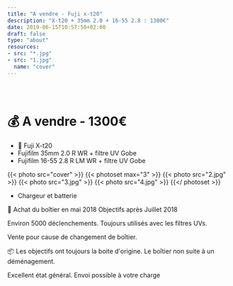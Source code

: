 ```yaml
---
title: "A vendre - Fuji x-t20"
description: "X-t20 + 35mm 2.0 + 16-55 2.8 : 1300€"
date: 2019-06-15T10:57:50+02:00
draft: false
type: "about"
resources:
- src: "*.jpg"
- src: "1.jpg"
  name: "cover"
---
```


<h1 style="margin-top: 80px"> 💰 A vendre - 1300€</h1>

- 📸 Fuji X-t20
- Fujifilm 35mm 2.0 R WR + filtre UV Gobe
- Fujifilm 16-55 2.8 R LM WR + filtre UV Gobe 

{{< photo src="cover" >}}
{{< photoset max="3" >}}
 {{< photo src="2.jpg" >}}
 {{< photo src="3.jpg" >}}
 {{< photo src="4.jpg" >}}
{{</ photoset >}}

+ Chargeur et batterie

📆 Achat du boîtier en mai 2018
Objectifs après Juillet 2018

Environ 5000 déclenchements.
Toujours utilisés avec les filtres UVs.

Vente pour cause de changement de boîtier.

📦 Les objectifs ont toujours la boite d'origine. 
Le boîtier non suite à un déménagement.

Excellent état général.
Envoi possible à votre charge
